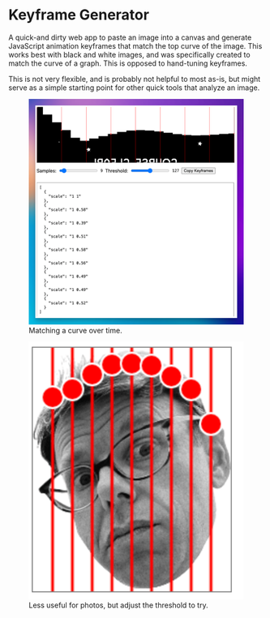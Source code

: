 # Keyframe Generator

A quick-and dirty web app to paste an image into a canvas and generate JavaScript animation keyframes that match the top curve of the image. This works best with black and white images, and was specifically created to match the curve of a graph. This is opposed to hand-tuning keyframes.

This is not very flexible, and is probably not helpful to most as-is, but might serve as a simple starting point for other quick tools that analyze an image.

<figure>
	<img src="./screenshot.png">
	</figcaption>
		Matching a curve over time.
	<figcaption>
</figure>

<figure>
	<img src="./head.png">
	<figcaption>
		Less useful for photos, but adjust the threshold to try.
	</figcaption>
</figure>
